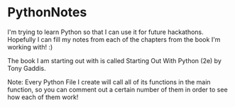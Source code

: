 # PythonNotes
I'm trying to learn Python so that I can use it for future hackathons. Hopefully I can fill my notes from each of the chapters from the book I'm working with! :)

The book I am starting out with is called Starting Out With Python (2e) by Tony Gaddis.

Note: Every Python File I create will call all of its functions in the main function, so you can comment out a certain number of them in order to see how each of them work!


